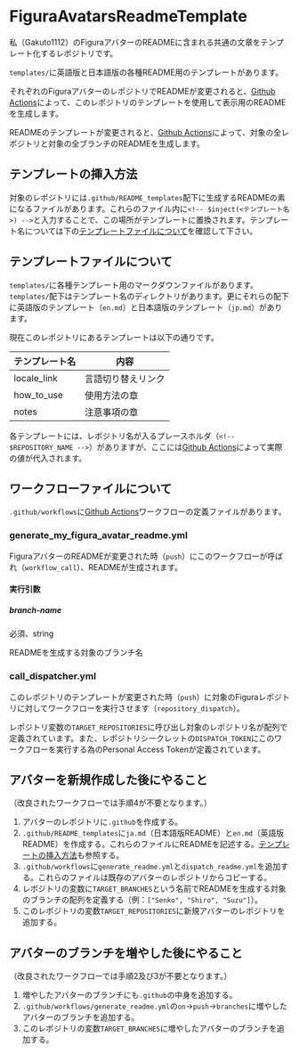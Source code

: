 # FiguraAvatarsReadmeTemplate
私（Gakuto1112）のFiguraアバターのREADMEに含まれる共通の文章をテンプレート化するレポジトリです。

`templates/`に英語版と日本語版の各種README用のテンプレートがあります。

それぞれのFiguraアバターのレポジトリでREADMEが変更されると、[Github Actions](https://github.co.jp/features/actions)によって、このレポジトリのテンプレートを使用して表示用のREADMEを生成します。

READMEのテンプレートが変更されると、[Github Actions](https://github.co.jp/features/actions)によって、対象の全レポジトリと対象の全ブランチのREADMEを生成します。

## テンプレートの挿入方法
対象のレポジトリには`.github/README_templates`配下に生成するREADMEの素になるファイルがあります。これらのファイル内に`<!-- $inject(<テンプレート名>) -->`と入力することで、この場所がテンプレートに置換されます。テンプレート名については下の[テンプレートファイルについて](#テンプレートファイルについて)を確認して下さい。

## テンプレートファイルについて
`templates/`に各種テンプレート用のマークダウンファイルがあります。`templates/`配下はテンプレート名のディレクトリがあります。更にそれらの配下に英語版のテンプレート（`en.md`）と日本語版のテンプレート（`jp.md`）があります。

現在このレポジトリにあるテンプレートは以下の通りです。

| テンプレート名 | 内容 |
| - | - |
| locale_link | 言語切り替えリンク |
| how_to_use | 使用方法の章 |
| notes | 注意事項の章 |

各テンプレートには、レポジトリ名が入るプレースホルダ（`<!-- $REPOSITORY_NAME -->`）がありますが、ここには[Github Actions](https://github.co.jp/features/actions)によって実際の値が代入されます。

## ワークフローファイルについて
`.github/workflows`に[Github Actions](https://github.co.jp/features/actions)ワークフローの定義ファイルがあります。

### generate_my_figura_avatar_readme.yml
FiguraアバターのREADMEが変更された時（`push`）にこのワークフローが呼ばれ（`workflow_call`）、READMEが生成されます。

#### 実行引数
##### branch-name
必須、string

READMEを生成する対象のブランチ名

### call_dispatcher.yml
このレポジトリのテンプレートが変更された時（`push`）に対象のFiguraレポジトリに対してワークフローを実行させます（`repository_dispatch`）。

レポジトリ変数の`TARGET_REPOSITORIES`に呼び出し対象のレポジトリ名が配列で定義されています。また、レポジトリシークレットの`DISPATCH_TOKEN`にこのワークフローを実行する為のPersonal Access Tokenが定義されています。

## アバターを新規作成した後にやること
（改良されたワークフローでは手順4が不要となります。）
1. アバターのレポジトリに`.github`を作成する。
2. `.github/README_templates`に`ja.md`（日本語版README）と`en.md`（英語版README）を作成する。これらのファイルにREADMEを記述する。[テンプレートの挿入方法](#テンプレートの挿入方法)も参照する。
3. `.github/workflows`に`generate_readme.yml`と`dispatch_readme.yml`を追加する。これらのファイルは既存のアバターのレポジトリからコピーする。
4. レポジトリの変数に`TARGET_BRANCHES`という名前でREADMEを生成する対象のブランチの配列を定義する（例：`["Senko", "Shiro", "Suzu"]`）。
5. このレポジトリの変数`TARGET_REPOSITORIES`に新規アバターのレポジトリを追加する。

## アバターのブランチを増やした後にやること
（改良されたワークフローでは手順2及び3が不要となります。）
1. 増やしたアバターのブランチにも`.github`の中身を追加する。
2. `.github/workflows/generate_readme.yml`の`on`->`push`->`branches`に増やしたアバターのブランチを追加する。
3. このレポジトリの変数`TARGET_BRANCHES`に増やしたアバターのブランチを追加する。